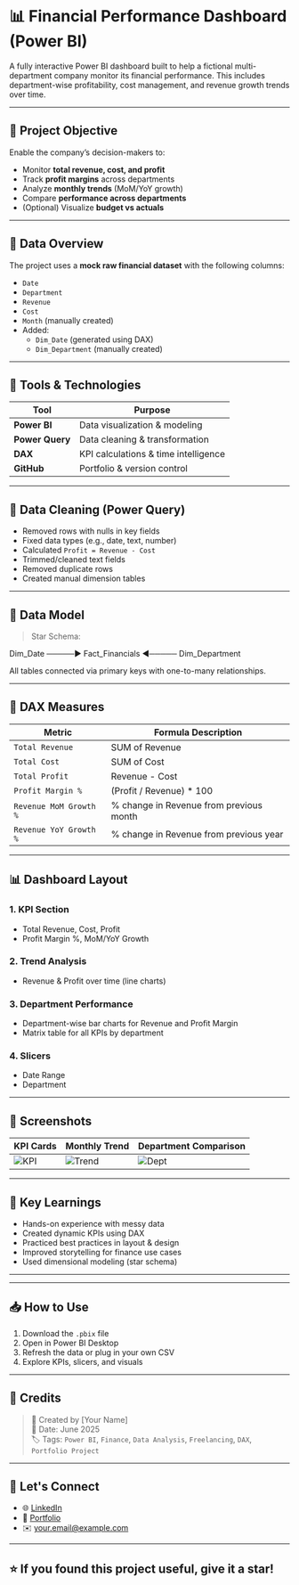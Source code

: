 # 📊 Financial Performance Dashboard (Power BI)

A fully interactive Power BI dashboard built to help a fictional multi-department company monitor its financial performance. This includes department-wise profitability, cost management, and revenue growth trends over time.

---

## 🚀 Project Objective

Enable the company’s decision-makers to:

- Monitor **total revenue, cost, and profit**
- Track **profit margins** across departments
- Analyze **monthly trends** (MoM/YoY growth)
- Compare **performance across departments**
- (Optional) Visualize **budget vs actuals**

---

## 📁 Data Overview

The project uses a **mock raw financial dataset** with the following columns:

- `Date`
- `Department`
- `Revenue`
- `Cost`
- `Month` (manually created)
- Added:
  - `Dim_Date` (generated using DAX)
  - `Dim_Department` (manually created)

---

## 🔧 Tools & Technologies

| Tool            | Purpose                              |
| --------------- | ------------------------------------ |
| **Power BI**    | Data visualization & modeling        |
| **Power Query** | Data cleaning & transformation       |
| **DAX**         | KPI calculations & time intelligence |
| **GitHub**      | Portfolio & version control          |

---

## 🧹 Data Cleaning (Power Query)

- Removed rows with nulls in key fields
- Fixed data types (e.g., date, text, number)
- Calculated `Profit = Revenue - Cost`
- Trimmed/cleaned text fields
- Removed duplicate rows
- Created manual dimension tables

---

## 🧱 Data Model

> Star Schema:

Dim_Date ─────▶ Fact_Financials ◀───── Dim_Department

All tables connected via primary keys with one-to-many relationships.

---

## 🧮 DAX Measures

| Metric                 | Formula Description                     |
| ---------------------- | --------------------------------------- |
| `Total Revenue`        | SUM of Revenue                          |
| `Total Cost`           | SUM of Cost                             |
| `Total Profit`         | Revenue - Cost                          |
| `Profit Margin %`      | (Profit / Revenue) \* 100               |
| `Revenue MoM Growth %` | % change in Revenue from previous month |
| `Revenue YoY Growth %` | % change in Revenue from previous year  |

---

## 📊 Dashboard Layout

### 1. KPI Section

- Total Revenue, Cost, Profit
- Profit Margin %, MoM/YoY Growth

### 2. Trend Analysis

- Revenue & Profit over time (line charts)

### 3. Department Performance

- Department-wise bar charts for Revenue and Profit Margin
- Matrix table for all KPIs by department

### 4. Slicers

- Date Range
- Department

---

## 📸 Screenshots

| KPI Cards                         | Monthly Trend                           | Department Comparison                    |
| --------------------------------- | --------------------------------------- | ---------------------------------------- |
| ![KPI](screenshots/kpi_cards.png) | ![Trend](screenshots/monthly_trend.png) | ![Dept](screenshots/department_perf.png) |

---

## 🧠 Key Learnings

- Hands-on experience with messy data
- Created dynamic KPIs using DAX
- Practiced best practices in layout & design
- Improved storytelling for finance use cases
- Used dimensional modeling (star schema)

---

---

## 📥 How to Use

1. Download the `.pbix` file
2. Open in Power BI Desktop
3. Refresh the data or plug in your own CSV
4. Explore KPIs, slicers, and visuals

---

## 📌 Credits

> 👤 Created by [Your Name]  
> 📅 Date: June 2025  
> 🏷️ Tags: `Power BI`, `Finance`, `Data Analysis`, `Freelancing`, `DAX`, `Portfolio Project`

---

## 🔗 Let's Connect

- 🌐 [LinkedIn](https://linkedin.com/in/yourprofile)
- 📂 [Portfolio](https://yourportfolio.com)
- ✉️ your.email@example.com

---

## ⭐ If you found this project useful, give it a star!
